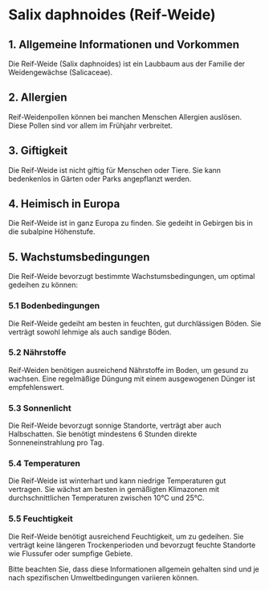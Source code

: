 # Salix daphnoides (Reif-Weide)

## 1. Allgemeine Informationen und Vorkommen
Die Reif-Weide (Salix daphnoides) ist ein Laubbaum aus der Familie der Weidengewächse (Salicaceae).

## 2. Allergien
Reif-Weidenpollen können bei manchen Menschen Allergien auslösen. Diese Pollen sind vor allem im Frühjahr verbreitet.

## 3. Giftigkeit
Die Reif-Weide ist nicht giftig für Menschen oder Tiere. Sie kann bedenkenlos in Gärten oder Parks angepflanzt werden.

## 4. Heimisch in Europa
Die Reif-Weide ist in ganz Europa zu finden. Sie gedeiht in Gebirgen bis in die subalpine Höhenstufe.

## 5. Wachstumsbedingungen
Die Reif-Weide bevorzugt bestimmte Wachstumsbedingungen, um optimal gedeihen zu können:

### 5.1 Bodenbedingungen
Die Reif-Weide gedeiht am besten in feuchten, gut durchlässigen Böden. Sie verträgt sowohl lehmige als auch sandige Böden.

### 5.2 Nährstoffe
Reif-Weiden benötigen ausreichend Nährstoffe im Boden, um gesund zu wachsen. Eine regelmäßige Düngung mit einem ausgewogenen Dünger ist empfehlenswert.

### 5.3 Sonnenlicht
Die Reif-Weide bevorzugt sonnige Standorte, verträgt aber auch Halbschatten. Sie benötigt mindestens 6 Stunden direkte Sonneneinstrahlung pro Tag.

### 5.4 Temperaturen
Die Reif-Weide ist winterhart und kann niedrige Temperaturen gut vertragen. Sie wächst am besten in gemäßigten Klimazonen mit durchschnittlichen Temperaturen zwischen 10°C und 25°C.

### 5.5 Feuchtigkeit
Die Reif-Weide benötigt ausreichend Feuchtigkeit, um zu gedeihen. Sie verträgt keine längeren Trockenperioden und bevorzugt feuchte Standorte wie Flussufer oder sumpfige Gebiete.

Bitte beachten Sie, dass diese Informationen allgemein gehalten sind und je nach spezifischen Umweltbedingungen variieren können.
